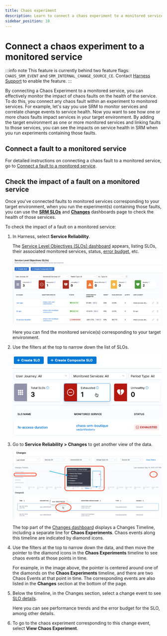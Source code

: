 ```yaml
---
title: Chaos experiment
description: Learn to connect a chaos experiment to a monitored service.
sidebar_position: 10
---
```


# Connect a chaos experiment to a monitored service

:::info note
This feature is currently behind two feature flags: `CHAOS_SRM_EVENT` and `SRM_INTERNAL_CHANGE_SOURCE_CE`. Contact [Harness Support](mailto:support@harness.io) to enable the feature.
:::


By connecting a Chaos Experiment to a monitored service, you can effectively monitor the impact of chaos faults on the health of the service. To do this, you connect any chaos fault within an experiment to monitored services.
For example, let's say you use SRM to monitor services and correlate change events to service health. Now you want to see how one or more chaos faults impact services in your target environment. By adding the target environment as one or more monitored services and linking faults to those services, you can see the impacts on service health in SRM when you run experiments containing those faults.

## Connect a fault to a monitored service

For detailed instructions on connecting a chaos fault to a monitored service, go to [Connect a fault to a monitored service](/docs/chaos-engineering/configure-chaos-experiments/experiments/use-chaos-with-srm#connect-a-fault-to-a-monitored-service).


## Check the impact of a fault on a monitored service

Once you've connected faults to monitored services corresponding to your target environment, when you run the experiment(s) containing those faults, you can use the [**SRM SLOs**](/docs/service-reliability-management/getting-started/slo-dashboard) and [**Changes**](/docs/service-reliability-management/change-impact-analysis/change-impact-analysis-changes-dash-board) dashboards page to check the health of those services.

To check the impact of a fault on a monitored service:

1. In Harness, select **Service Reliability**.

	The [Service Level Objectives (SLOs) dashboard](/docs/service-reliability-management/getting-started/slo-dashboard) appears, listing SLOs, their associated monitored services, status, [error budget](/docs/service-reliability-management/getting-started/slo-dashboard#error-budget-details), etc.
	
	![The SRM SLOs dashboard, listing 3 SLOs, and their associated monitored services](./static/srm-slo-dashboard.png) 

	Here you can find the monitored service(s) corresponding to your target environment.

1. Use the filters at the top to narrow down the list of SLOs.

	![SLOs dashboard filters](./static/srm-slo-filters.png)

2. Go to **Service Reliability > Changes** to get another view of the data.

	![SRM **Changes** dashboard](./static/srm-chaos-changes-dashboard.png)

	The top part of the [Changes dashboard](/docs/service-reliability-management/change-impact-analysis/change-impact-analysis-changes-dash-board) displays a Changes Timeline, including a separate line for **Chaos Experiments**. Chaos events along this timeline are indicated by diamond icons.

3. Use the filters at the top to narrow down the data, and then move the pointer to the diamond icons in the **Chaos Experiments** timeline to see chaos events at those points in time.

	For example, in the image above, the pointer is centered around one of the diamonds on the **Chaos Experiments** timeline, and there are two Chaos Events at that point in time. The corresponding events are also listed in the **Changes** section at the bottom of the page.

1. Below the timeline, in the Changes section, select a change event to see [SLO details](/docs/service-reliability-management/getting-started/slo-dashboard#slo-details-page).

	Here you can see performance trends and the error budget for the SLO, among other details. 

1. To go to the chaos experiment corresponding to this change event, select **View Chaos Experiment**.
